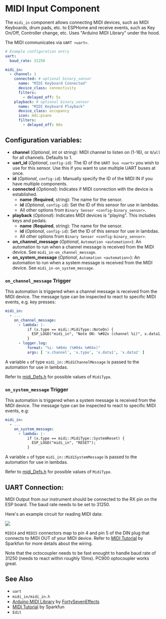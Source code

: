 # MIDI Input Component

<div class="seo" data-description="Instructions for setting up a MIDI Input in ESPHome" data-image="midi.svg">

</div>

The `midi_in` component allows connecting MIDI devices, such as MIDI
Keyboards, drum pads, etc. to ESPHome and receive events, such as Key
On/Off, Controller change, etc. Uses "Arduino MIDI Library" under the
hood.

The MIDI communicates via `UART <uart>`.

``` yaml
# Example configuration entry
uart:
  baud_rate: 31250

midi_in:
  - channel: 1
    connected: # optional binary_sensor
      name: "MIDI Keyboard Connected"
      device_class: connectivity
      filters:
        - delayed_off: 5s
    playback: # optional binary_sensor
      name: "MIDI Keyboard Playback"
      device_class: occupancy
      icon: mdi:piano
      filters:
        - delayed_off: 60s
```

## Configuration variables:

  - **channel** (*Optional*, int or string): MIDI channel to listen on (1-16), or `0`/`all` for all channels. Defaults to <span class="title-ref">1</span>.
  - **uart\_id** (*Optional*, `config-id`): The ID of the `UART bus
    <uart>` you wish to use for this sensor. Use this if you want to use
    multiple UART buses at once.
  - **id** (*Optional*, `config-id`): Manually specify the ID of the
    MIDI IN if you have multiple components.
  - **connected** (*Optional*): Indicates if MIDI connection with the
    device is established.
      - **name** (**Required**, string): The name for the sensor.
      - **id** (*Optional*, `config-id`): Set the ID of this sensor for
        use in lambdas.
      - All other options from `Binary Sensor <config-binary_sensor>`.
  - **playback** (*Optional*): Indicates MIDI devices is "playing". This
    includes keys and pedals.
      - **name** (**Required**, string): The name for the sensor.
      - **id** (*Optional*, `config-id`): Set the ID of this sensor for
        use in lambdas.
      - All other options from `Binary Sensor <config-binary_sensor>`.
  - **on\_channel\_message** (*Optional*, `Automation <automation>`): An
    automation to run when a channel message is received from the MIDI
    device. See `midi_in-on_channel_message`.
  - **on\_system\_message** (*Optional*, `Automation <automation>`): An
    automation to run when a system message is received from the MIDI
    device. See `midi_in-on_system_message`.

### `on_channel_message` Trigger

This automation is triggered when a channel message is received from the
MIDI device. The message type can be inspected to react to specific MIDI
events, e.g. key presses:

``` yaml
midi_in:
  - ...
    on_channel_message:
      - lambda: |-
          if (x.type == midi::MidiType::NoteOn) {
            ESP_LOGD("midi_in", "Note ON: %#02x (channel %i)", x.data1, x.channel);
          }
      - logger.log:
          format: "%i: %#04x (%#04x %#04x)"
          args: [ 'x.channel', 'x.type', 'x.data1', 'x.data2' ]
```

A variable `x` of type `midi_in::MidiChannelMessage` is passed to the
automation for use in lambdas.

Refer to
[midi\_Defs.h](https://github.com/FortySevenEffects/arduino_midi_library/blob/master/src/midi_Defs.h)
for possible values of `MidiType`.

### `on_system_message` Trigger

This automation is triggered when a system message is received from the
MIDI device. The message type can be inspected to react to specific MIDI
events, e.g:

``` yaml
midi_in:
  - ...
    on_system_message:
      - lambda: |-
          if (x.type == midi::MidiType::SystemReset) {
            ESP_LOGD("midi_in", "RESET");
          }
```

A variable `x` of type `midi_in::MidiSystemMessage` is passed to the
automation for use in lambdas.

Refer to
[midi\_Defs.h](https://github.com/FortySevenEffects/arduino_midi_library/blob/master/src/midi_Defs.h)
for possible values of `MidiType`.

## UART Connection:

MIDI Output from our instrument should be connected to the RX pin on the
ESP board. The baud rate needs to be set to 31250.

Here's an example circuit for reading MIDI data:

![](/images/midi_in_schematic.png)

`MIDI4` and `MIDI5` connectors map to pin 4 and pin 5 of the DIN plug
that connects to MIDI OUT of your MIDI device. Refer to [MIDI
Tutorial](https://learn.sparkfun.com/tutorials/midi-tutorial/all) by
Sparkfun for more details about the wiring.

Note that the octocoupler needs to be fast enought to handle baud rate
of 31250 (needs to react within roughly 10ms). PC900 optocoupler works
great.

## See Also

  - `uart`
  - `midi_in/midi_in.h`
  - [Arduino MIDI
    Library](https://github.com/FortySevenEffects/arduino_midi_library)
    by [FortySevenEffects](https://github.com/FortySevenEffects)
  - [MIDI
    Tutorial](https://learn.sparkfun.com/tutorials/midi-tutorial/all) by
    Sparkfun
  - `Edit`
